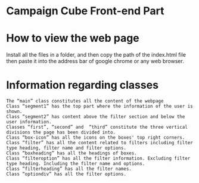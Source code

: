 # Campaign Cube Front-end Part

# How to view the web page

Install all the files in a folder, and then copy the path of the index.html file then paste it into the address bar of google chrome or any web browser.

# Information regarding classes

	The “main” class constitutes all the content of the webpage
	Class “segment1” has the top part where the information of the user is shown.
	Class “segment2” has content above the filter section and below the user information.
	Classes “first”, “second” and  “third” constitute the three vertical divisions the page has been divided into.
	Class “box-icon” has all the icons on the boxes' top right corners.
	Class “filter” has all the content related to filters including filter type heading, filter name and filter options.
	Class “boxheading” has all the headings of boxes.
	Class “filteroption” has all the filter information. Excluding filter type heading. Including the filter name and options.
	Class “filterheading” has all the filter names.
	Class “optiondiv” has all the filter options.




